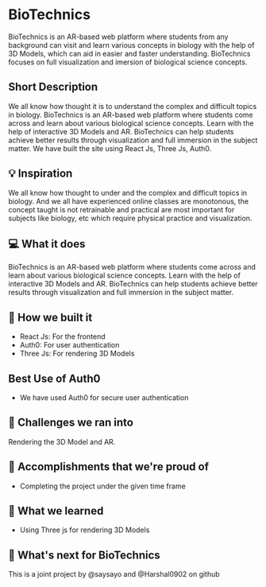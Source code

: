 # BioTechnics

BioTechnics is an AR-based web platform where students from any background can visit and learn various concepts in biology with the help of 3D Models, which can aid in easier and faster understanding. BioTechnics focuses on full visualization and imersion of biological science concepts.

## Short Description

We all know how thought it is to understand the complex and difficult topics in biology. BioTechnics is an AR-based web platform where students come across and learn about various biological science concepts. Learn with the help of interactive 3D Models and AR. BioTechnics can help students achieve better results through visualization and full immersion in the subject matter. We have built the site using React Js, Three Js, Auth0.

## 💡 Inspiration

We all know how thought to under and the complex and difficult topics in biology. And we all have experienced online classes are monotonous, the concept taught is not retrainable and practical are most important for subjects like biology, etc which require physical practice and visualization.

## 💻 What it does

BioTechnics is an AR-based web platform where students come across and learn about various biological science concepts. Learn with the help of interactive 3D Models and AR. BioTechnics can help students achieve better results through visualization and full immersion in the subject matter.

## 🔨 How we built it

- React Js: For the frontend
- Auth0: For user authentication
- Three Js: For rendering 3D Models

## Best Use of Auth0

- We have used Auth0 for secure user authentication

## 🧠 Challenges we ran into

Rendering the 3D Model and AR.

## 🏅 Accomplishments that we're proud of

- Completing the project under the given time frame

## 📖 What we learned

- Using Three js for rendering 3D Models

## 🚀 What's next for BioTechnics

This is a joint project by @saysayo and @Harshal0902 on github
